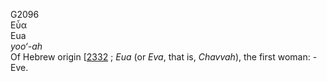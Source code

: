 G2096  
Εὖα  
Eua  
*yoo‘-ah*  
Of Hebrew origin \[[2332](h2332) ; *Eua* (or *Eva*, that is, *Chavvah*),
the first woman: - Eve.  
